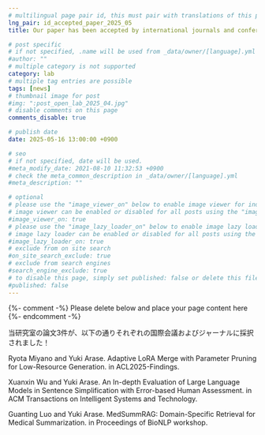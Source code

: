 ```yaml
---
# multilingual page pair id, this must pair with translations of this page. (This name must be unique)
lng_pair: id_accepted_paper_2025_05
title: Our paper has been accepted by international journals and conferences

# post specific
# if not specified, .name will be used from _data/owner/[language].yml
#author: ""
# multiple category is not supported
category: lab
# multiple tag entries are possible
tags: [news]
# thumbnail image for post
#img: ":post_open_lab_2025_04.jpg"
# disable comments on this page
comments_disable: true

# publish date
date: 2025-05-16 13:00:00 +0900

# seo
# if not specified, date will be used.
#meta_modify_date: 2021-08-10 11:32:53 +0900
# check the meta_common_description in _data/owner/[language].yml
#meta_description: ""

# optional
# please use the "image_viewer_on" below to enable image viewer for individual pages or posts (_posts/ or [language]/_posts folders).
# image viewer can be enabled or disabled for all posts using the "image_viewer_posts: true" setting in _data/conf/main.yml.
#image_viewer_on: true
# please use the "image_lazy_loader_on" below to enable image lazy loader for individual pages or posts (_posts/ or [language]/_posts folders).
# image lazy loader can be enabled or disabled for all posts using the "image_lazy_loader_posts: true" setting in _data/conf/main.yml.
#image_lazy_loader_on: true
# exclude from on site search
#on_site_search_exclude: true
# exclude from search engines
#search_engine_exclude: true
# to disable this page, simply set published: false or delete this file
#published: false
---
```


{%- comment -%} Please delete below and place your page content here {%- endcomment -%}

当研究室の論文3件が、以下の通りそれぞれの国際会議およびジャーナルに採択されました！

Ryota Miyano and Yuki Arase. Adaptive LoRA Merge with Parameter Pruning for Low-Resource Generation. in ACL2025-Findings.

Xuanxin Wu and Yuki Arase. An In-depth Evaluation of Large Language Models in Sentence Simplification with Error-based Human Assessment. in ACM Transactions on Intelligent Systems and Technology.

Guanting Luo and Yuki Arase. MedSummRAG: Domain-Specific Retrieval for Medical Summarization. in Proceedings of BioNLP workshop.

